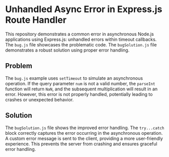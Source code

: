 # Unhandled Async Error in Express.js Route Handler

This repository demonstrates a common error in asynchronous Node.js applications using Express.js: unhandled errors within timeout callbacks.  The `bug.js` file showcases the problematic code. The `bugSolution.js` file demonstrates a robust solution using proper error handling. 

## Problem

The `bug.js` example uses `setTimeout` to simulate an asynchronous operation.  If the query parameter `num` is not a valid number, the `parseInt` function will return `NaN`, and the subsequent multiplication will result in an error. However, this error is not properly handled, potentially leading to crashes or unexpected behavior.

## Solution

The `bugSolution.js` file shows the improved error handling. The `try...catch` block correctly captures the error occurring in the asynchronous operation.  A custom error message is sent to the client, providing a more user-friendly experience. This prevents the server from crashing and ensures graceful error handling.